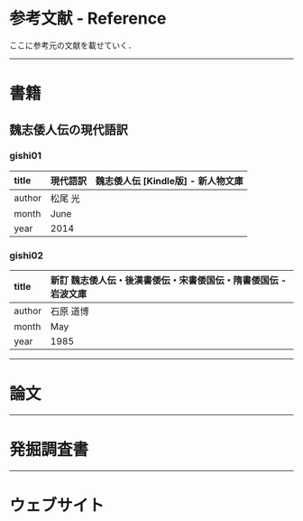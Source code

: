 # 参考文献 - Reference

ここに参考元の文献を載せていく．

---

# 書籍

## 魏志倭人伝の現代語訳

### gishi01

|title|現代語訳　魏志倭人伝 [Kindle版] - 新人物文庫|
|:---|:---|
|author|松尾 光|
|month|June|
|year|2014|

### gishi02

|title|新訂 魏志倭人伝・後漢書倭伝・宋書倭国伝・隋書倭国伝 - 岩波文庫|
|:---|:---|
|author|石原 道博|
|month|May|
|year|1985|

---

# 論文

---

# 発掘調査書

---

# ウェブサイト
